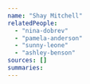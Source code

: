 ```yaml
---
name: "Shay Mitchell"
relatedPeople:
  - "nina-dobrev"
  - "pamela-anderson"
  - "sunny-leone"
  - "ashley-benson"
sources: []
summaries:
---
```


